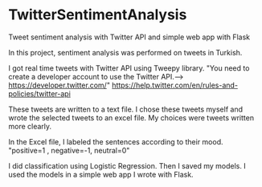 # TwitterSentimentAnalysis
 Tweet sentiment analysis with Twitter API and simple web app with Flask
 
 In this project, sentiment analysis was performed on tweets in Turkish.
 
 I got real time tweets with Twitter API using Tweepy library.
 "You need to create a developer account to use the Twitter API.--> https://developer.twitter.com/"
 https://help.twitter.com/en/rules-and-policies/twitter-api

These tweets are written to a text file. I chose these tweets myself and wrote the selected tweets to an excel file. My choices were tweets written more clearly.

In the Excel file, I labeled the sentences according to their mood.
"positive=1 , negative=-1, neutral=0"

I did classification using Logistic Regression.
Then I saved my models.
I used the models in a simple web app I wrote with Flask.
